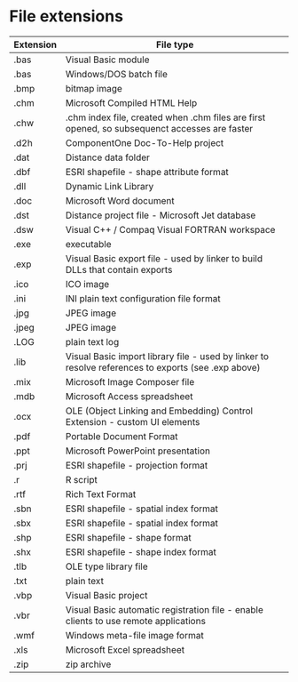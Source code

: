 
File extensions
===============

| Extension | File type |
| --------- | --------- |
| .bas | Visual Basic module |
| .bas | Windows/DOS batch file |
| .bmp | bitmap image |
| .chm | Microsoft Compiled HTML Help |
| .chw | .chm index file, created when .chm files are first opened, so subsequenct accesses are faster |
| .d2h | ComponentOne Doc-To-Help project |
| .dat | Distance data folder |
| .dbf | ESRI shapefile - shape attribute format |
| .dll | Dynamic Link Library |
| .doc | Microsoft Word document |
| .dst | Distance project file - Microsoft Jet database |
| .dsw | Visual C++ / Compaq Visual FORTRAN workspace |
| .exe | executable |
| .exp | Visual Basic export file - used by linker to build DLLs that contain exports |
| .ico | ICO image |
| .ini | INI plain text configuration file format |
| .jpg | JPEG image |
| .jpeg | JPEG image |
| .LOG | plain text log |
| .lib | Visual Basic import library file - used by linker to resolve references to exports (see .exp above) |
| .mix | Microsoft Image Composer file |
| .mdb | Microsoft Access spreadsheet |
| .ocx | OLE (Object Linking and Embedding) Control Extension - custom UI elements |
| .pdf | Portable Document Format |
| .ppt | Microsoft PowerPoint presentation |
| .prj | ESRI shapefile - projection format |
| .r | R script |
| .rtf | Rich Text Format |
| .sbn | ESRI shapefile - spatial index format |
| .sbx | ESRI shapefile - spatial index format |
| .shp | ESRI shapefile - shape format |
| .shx | ESRI shapefile - shape index format |
| .tlb | OLE type library file |
| .txt | plain text |
| .vbp | Visual Basic project |
| .vbr | Visual Basic automatic registration file - enable clients to use remote applications |
| .wmf | Windows meta-file image format |
| .xls | Microsoft Excel spreadsheet |
| .zip | zip archive |
